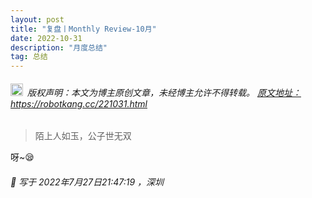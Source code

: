 ```yaml
---
layout: post
title: "复盘丨Monthly Review-10月"
date: 2022-10-31 
description: "月度总结"
tag: 总结
---   
```


<h6><img src="https://robotkang-1257995526.cos.ap-chengdu.myqcloud.com/icon/copyright.png" alt="copyright" style="display:inline;margin-bottom: -5px;" width="20" height="20"> 版权声明：本文为博主原创文章，未经博主允许不得转载。
<a target="_blank" href="https://robotkang.cc/221031.html">原文地址：https://robotkang.cc/221031.html </a>
</h6>                           
        
> 陌上人如玉，公子世无双         

呀~😪                     
                 
<h6> 

📌 写于 2022年7月27日21:47:19 ，深圳                                 

</h6>             



